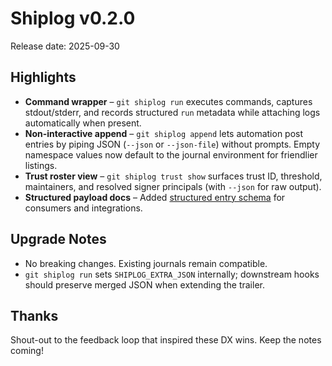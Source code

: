 # Shiplog v0.2.0

Release date: 2025-09-30

## Highlights

- **Command wrapper** – `git shiplog run` executes commands, captures stdout/stderr, and records structured `run` metadata while attaching logs automatically when present.
- **Non-interactive append** – `git shiplog append` lets automation post entries by piping JSON (`--json` or `--json-file`) without prompts. Empty namespace values now default to the journal environment for friendlier listings.
- **Trust roster view** – `git shiplog trust show` surfaces trust ID, threshold, maintainers, and resolved signer principals (with `--json` for raw output).
- **Structured payload docs** – Added [structured entry schema](../reference/json-schema.md) for consumers and integrations.

## Upgrade Notes

- No breaking changes. Existing journals remain compatible.
- `git shiplog run` sets `SHIPLOG_EXTRA_JSON` internally; downstream hooks should preserve merged JSON when extending the trailer.

## Thanks

Shout-out to the feedback loop that inspired these DX wins. Keep the notes coming!
